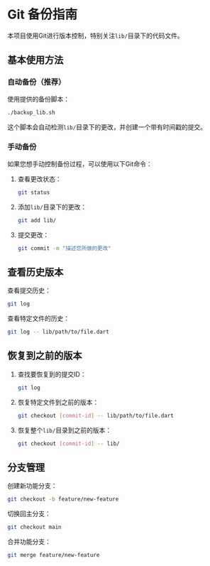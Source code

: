 # Git 备份指南

本项目使用Git进行版本控制，特别关注`lib/`目录下的代码文件。

## 基本使用方法

### 自动备份（推荐）

使用提供的备份脚本：

```bash
./backup_lib.sh
```

这个脚本会自动检测`lib/`目录下的更改，并创建一个带有时间戳的提交。

### 手动备份

如果您想手动控制备份过程，可以使用以下Git命令：

1. 查看更改状态：
   ```bash
   git status
   ```

2. 添加`lib/`目录下的更改：
   ```bash
   git add lib/
   ```

3. 提交更改：
   ```bash
   git commit -m "描述您所做的更改"
   ```

## 查看历史版本

查看提交历史：
```bash
git log
```

查看特定文件的历史：
```bash
git log -- lib/path/to/file.dart
```

## 恢复到之前的版本

1. 查找要恢复到的提交ID：
   ```bash
   git log
   ```

2. 恢复特定文件到之前的版本：
   ```bash
   git checkout [commit-id] -- lib/path/to/file.dart
   ```

3. 恢复整个`lib/`目录到之前的版本：
   ```bash
   git checkout [commit-id] -- lib/
   ```

## 分支管理

创建新功能分支：
```bash
git checkout -b feature/new-feature
```

切换回主分支：
```bash
git checkout main
```

合并功能分支：
```bash
git merge feature/new-feature
```